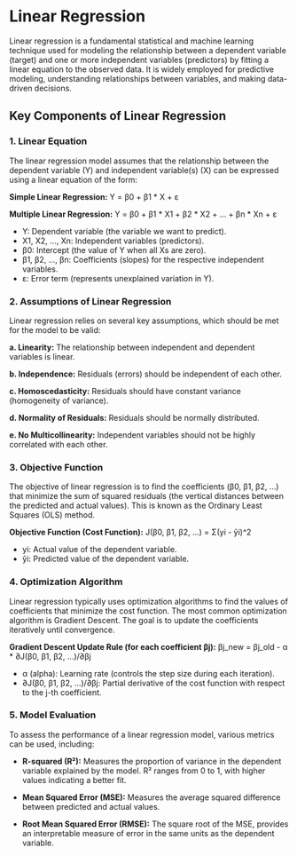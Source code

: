 # Linear Regression

Linear regression is a fundamental statistical and machine learning technique used for modeling the relationship between a dependent variable (target) and one or more independent variables (predictors) by fitting a linear equation to the observed data. It is widely employed for predictive modeling, understanding relationships between variables, and making data-driven decisions.

## Key Components of Linear Regression

### 1. Linear Equation
The linear regression model assumes that the relationship between the dependent variable (Y) and independent variable(s) (X) can be expressed using a linear equation of the form:

**Simple Linear Regression:**
Y = β0 + β1 * X + ε

**Multiple Linear Regression:**
Y = β0 + β1 * X1 + β2 * X2 + ... + βn * Xn + ε

- Y: Dependent variable (the variable we want to predict).
- X1, X2, ..., Xn: Independent variables (predictors).
- β0: Intercept (the value of Y when all Xs are zero).
- β1, β2, ..., βn: Coefficients (slopes) for the respective independent variables.
- ε: Error term (represents unexplained variation in Y).

### 2. Assumptions of Linear Regression

Linear regression relies on several key assumptions, which should be met for the model to be valid:

**a. Linearity:** The relationship between independent and dependent variables is linear.

**b. Independence:** Residuals (errors) should be independent of each other.

**c. Homoscedasticity:** Residuals should have constant variance (homogeneity of variance).

**d. Normality of Residuals:** Residuals should be normally distributed.

**e. No Multicollinearity:** Independent variables should not be highly correlated with each other.

### 3. Objective Function

The objective of linear regression is to find the coefficients (β0, β1, β2, ...) that minimize the sum of squared residuals (the vertical distances between the predicted and actual values). This is known as the Ordinary Least Squares (OLS) method.

**Objective Function (Cost Function):**
J(β0, β1, β2, ...) = Σ(yi - ŷi)^2

- yi: Actual value of the dependent variable.
- ŷi: Predicted value of the dependent variable.

### 4. Optimization Algorithm

Linear regression typically uses optimization algorithms to find the values of coefficients that minimize the cost function. The most common optimization algorithm is Gradient Descent. The goal is to update the coefficients iteratively until convergence.

**Gradient Descent Update Rule (for each coefficient βj):**
βj_new = βj_old - α * ∂J(β0, β1, β2, ...)/∂βj

- α (alpha): Learning rate (controls the step size during each iteration).
- ∂J(β0, β1, β2, ...)/∂βj: Partial derivative of the cost function with respect to the j-th coefficient.

### 5. Model Evaluation

To assess the performance of a linear regression model, various metrics can be used, including:

- **R-squared (R²):** Measures the proportion of variance in the dependent variable explained by the model. R² ranges from 0 to 1, with higher values indicating a better fit.

- **Mean Squared Error (MSE):** Measures the average squared difference between predicted and actual values.

- **Root Mean Squared Error (RMSE):** The square root of the MSE, provides an interpretable measure of error in the same units as the dependent variable.

